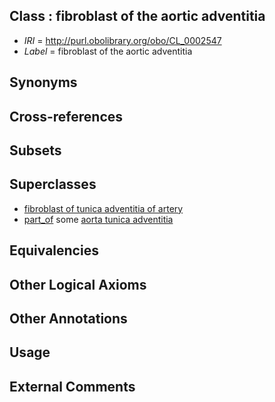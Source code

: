 
## Class : fibroblast of the aortic adventitia

 * *IRI* = http://purl.obolibrary.org/obo/CL_0002547
 * *Label* = fibroblast of the aortic adventitia

## Synonyms


## Cross-references


## Subsets


## Superclasses

 * [fibroblast of tunica adventitia of artery](../../CL/06/CL_1000306.md)
 * [part_of](../../BFO/50/BFO_0000050.md) some [aorta tunica adventitia](../../UBERON/64/UBERON_0004664.md)

## Equivalencies


## Other Logical Axioms


## Other Annotations


## Usage


## External Comments

